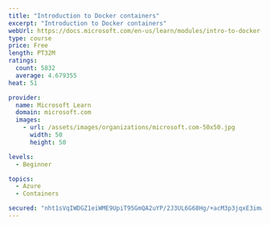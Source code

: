 ```yaml
---
title: "Introduction to Docker containers"
excerpt: "Introduction to Docker containers"
webUrl: https://docs.microsoft.com/en-us/learn/modules/intro-to-docker-containers/
type: course
price: Free
length: PT32M
ratings:
  count: 5832
  average: 4.679355
heat: 51

provider:
  name: Microsoft Learn
  domain: microsoft.com
  images:
    - url: /assets/images/organizations/microsoft.com-50x50.jpg
      width: 50
      height: 50

levels:
  - Beginner

topics:
  - Azure
  - Containers

secured: "nht1sVqIWDGZ1eiWME9UpiT95GmQA2uYP/2J3UL6G68Hg/+acM3p3jqxE3imw4hJfp1d1fPV+d8vTc+zgZGuyG6peL74gR3f05S+HGpDwVUBHkcMuWT5MHnjDvcC7aaE7plRpV1skMm0MbcQ+4+6QTdCrBYrBPENdDgY8Ys65FMHh22B2VT8E3VCbKX8sOwDN0MIrqO8etYODaZQ3EC+c8xVTodRt9+kI1vTGKMq4NVmjnFwoxPC4r1cjMWrFzF4GmYl2dZXmTsM7pfTtCWXTJHLSGac4T3PQ8xSHTGDtKUKlFTNTK30JkxUM0ec7ptEHGTXU32CDOF5LXPvnwAtwgTI+VXDyuyvM2Vsg7D7vEWmdN2/kGsdYwW2ou++maVZ7BeRA20hXK/yzpW43xPFqUmk4izc4hTyWH/HKZpFJgA=;tgOzUMOMocC6OuPIg50C7A=="
---
```


